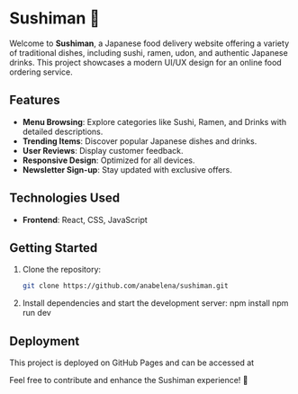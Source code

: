# Sushiman 🍣

Welcome to **Sushiman**, a Japanese food delivery website offering a variety of traditional dishes, including sushi, ramen, udon, and authentic Japanese drinks. This project showcases a modern UI/UX design for an online food ordering service.

## Features
- **Menu Browsing**: Explore categories like Sushi, Ramen, and Drinks with detailed descriptions.
- **Trending Items**: Discover popular Japanese dishes and drinks.
- **User Reviews**: Display customer feedback.
- **Responsive Design**: Optimized for all devices.
- **Newsletter Sign-up**: Stay updated with exclusive offers.

## Technologies Used
- **Frontend**: React, CSS, JavaScript


## Getting Started
1. Clone the repository:
   ```bash
   git clone https://github.com/anabelena/sushiman.git
2. Install dependencies and start the development server:
   npm install
   npm run dev

## Deployment

This project is deployed on GitHub Pages and can be accessed at 


Feel free to contribute and enhance the Sushiman experience! 🍣
